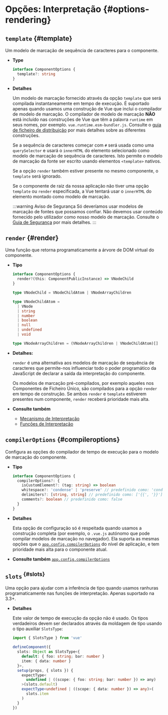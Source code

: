 # Opções: Interpretação {#options-rendering}

## `template` {#template}

Um modelo de marcação de sequência de caracteres para o componente.

- **Type**

  ```ts
  interface ComponentOptions {
    template?: string
  }
  ```

- **Detalhes**

  Um modelo de marcação fornecido através da opção `template` que será compilada instantaneamente em tempo de execução. É suportado apenas quando usamos uma construção de Vue que inclui o compilador de modelo de marcação. O compilador de modelo de marcação **NÃO** está incluído nas construções de Vue que têm a palavra `runtime` em seus nomes, por exemplo. `vue.runtime.esm-bundler.js`. Consulte o [guia de ficheiro de distribuição](https://github.com/vuejs/core/tree/main/packages/vue#which-dist-file-to-use) por mais detalhes sobre as diferentes construções.

  Se a sequência de caracteres começar com `#` será usada como uma `querySelector` e usará o `innerHTML` do elemento selecionado como modelo de marcação de sequência de caracteres. Isto permite o modelo de marcação da fonte ser escrito usando elementos `<template>` nativos.

  Se a opção `render` também estiver presente no mesmo componente, o `template` será ignorado.

  Se o componente de raiz da nossa aplicação não tiver uma opção `template` ou `render` especificada, a Vue tentará usar o `innerHTML` do elemento montado como modelo de marcação.

  :::warning Aviso de Segurança
  Só deveríamos usar modelos de marcação de fontes que possamos confiar. Não devemos usar conteúdo fornecido pelo utilizador como nosso modelo de marcação. Consulte o [Guia de Segurança](/guide/best-practices/security.html#rule-no-1-never-use-non-trusted-templates) por mais detalhes.
  :::

## `render` {#render}

Uma função que retorna programaticamente a árvore de DOM virtual do componente.

- **Tipo**

  ```ts
  interface ComponentOptions {
    render?(this: ComponentPublicInstance) => VNodeChild
  }

  type VNodeChild = VNodeChildAtom | VNodeArrayChildren

  type VNodeChildAtom =
    | VNode
    | string
    | number
    | boolean
    | null
    | undefined
    | void

  type VNodeArrayChildren = (VNodeArrayChildren | VNodeChildAtom)[]
  ```

- **Detalhes:**

  `render` é uma alternativa aos modelos de marcação de sequência de caracteres que permite-nos influenciar todo o poder programático da JavaScript de declarar a saída da interpretação do componente.

  Os modelos de marcação pré-compilados, por exemplo aqueles nos Componentes de Ficheiro Único, são compilados para a opção `render` em tempo de construção. Se ambos `render` e `template` estiverem presentes num componente, `render` receberá prioridade mais alta.

- **Consulte também**
  - [Mecanismo de Interpretação](/guide/extras/rendering-mechanism.html)
  - [Funções de Interpretação](/guide/extras/render-function.html)

## `compilerOptions` {#compileroptions}

Configura as opções do compilador de tempo de execução para o modelo de marcação do componente.

- **Tipo**

  ```ts
  interface ComponentOptions {
    compilerOptions?: {
      isCustomElement?: (tag: string) => boolean
      whitespace?: 'condense' | 'preserve' // predefinido como: 'condense'
      delimiters?: [string, string] // predefinido como: ['{{', '}}']
      comments?: boolean // predefinido como: false
    }
  }
  ```

- **Detalhes**

  Esta opção de configuração só é respeitada quando usamos a construção completa (por exemplo, o `.vue.js` autónomo que pode compilar modelos de marcação no navegador). Ela suporta as mesmas opções que o [`app.config.compilerOptions`](/api/application#app-config-compileroptions) do nível de aplicação, e tem prioridade mais alta para o componente atual.

- **Consulte também** [`app.config.compilerOptions`](/api/application#app-config-compileroptions)

## `slots`<sup class="vt-badge ts" data-text="typescript"/> {#slots}

Uma opção para ajudar com a inferência de tipo quando usamos ranhuras programaticamente nas funções de interpretação. Apenas suportado na 3.3+.

- **Detalhes**

  Este valor de tempo de execução da opção não é usado. Os tipos verdadeiros devem ser declarados através da moldagem de tipo usando o tipo auxiliar `SlotsType`:

  ```ts
  import { SlotsType } from 'vue'

  defineComponent({
    slots: Object as SlotsType<{
      default: { foo: string; bar: number }
      item: { data: number }
    }>,
    setup(props, { slots }) {
      expectType<
        undefined | ((scope: { foo: string; bar: number }) => any)
      >(slots.default)
      expectType<undefined | ((scope: { data: number }) => any)>(
        slots.item
      )
    }
  })
  ```
